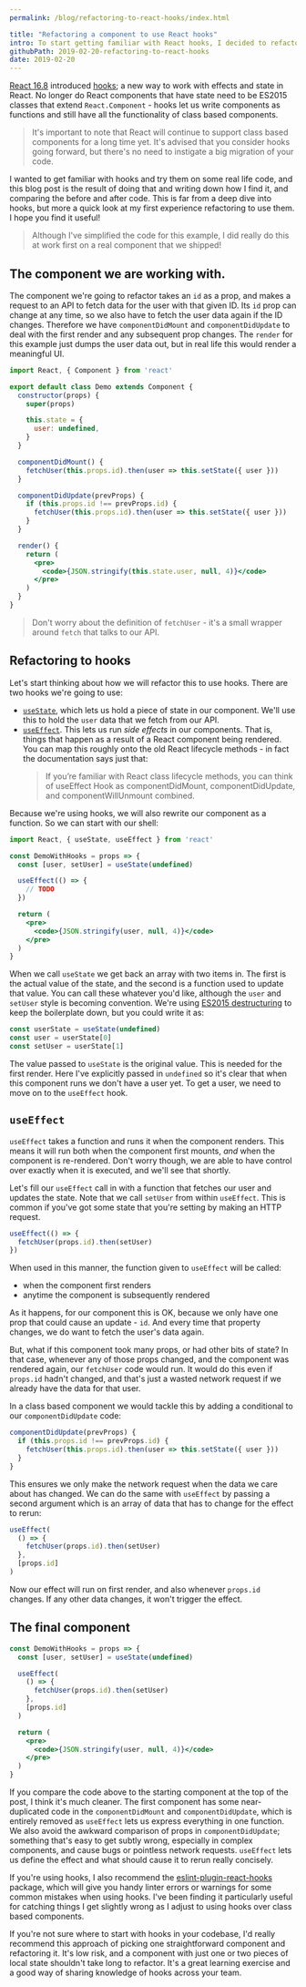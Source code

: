 ```yaml
---
permalink: /blog/refactoring-to-react-hooks/index.html

title: "Refactoring a component to use React hooks"
intro: To start getting familiar with React hooks, I decided to refactor a component from setState to hooks and see how it went.
githubPath: 2019-02-20-refactoring-to-react-hooks
date: 2019-02-20
---
```


[React 16.8](https://reactjs.org/blog/2019/02/06/react-v16.8.0.html) introduced
[hooks](https://reactjs.org/docs/hooks-intro.html); a new way to work with
effects and state in React. No longer do React components that have state need
to be ES2015 classes that extend `React.Component` - hooks let us write
components as functions and still have all the functionality of class based
components.

> It's important to note that React will continue to support class based
> components for a long time yet. It's advised that you consider hooks going
> forward, but there's no need to instigate a big migration of your code.

I wanted to get familiar with hooks and try them on some real life code, and
this blog post is the result of doing that and writing down how I find it, and
comparing the before and after code. This is far from a deep dive into hooks,
but more a quick look at my first experience refactoring to use them. I hope you
find it useful!

> Although I've simplified the code for this example, I did really do this at
> work first on a real component that we shipped!

## The component we are working with.

The component we're going to refactor takes an `id` as a prop, and makes a
request to an API to fetch data for the user with that given ID. Its `id` prop
can change at any time, so we also have to fetch the user data again if the ID
changes. Therefore we have `componentDidMount` and `componentDidUpdate` to deal
with the first render and any subsequent prop changes. The `render` for this
example just dumps the user data out, but in real life this would render a
meaningful UI.

```jsx
import React, { Component } from 'react'

export default class Demo extends Component {
  constructor(props) {
    super(props)

    this.state = {
      user: undefined,
    }
  }

  componentDidMount() {
    fetchUser(this.props.id).then(user => this.setState({ user }))
  }

  componentDidUpdate(prevProps) {
    if (this.props.id !== prevProps.id) {
      fetchUser(this.props.id).then(user => this.setState({ user }))
    }
  }

  render() {
    return (
      <pre>
        <code>{JSON.stringify(this.state.user, null, 4)}</code>
      </pre>
    )
  }
}
```

> Don't worry about the definition of `fetchUser` - it's a small wrapper around
> `fetch` that talks to our API.

## Refactoring to hooks

Let's start thinking about how we will refactor this to use hooks. There are two
hooks we're going to use:

* [`useState`](https://reactjs.org/docs/hooks-state.html), which lets us hold a
  piece of state in our component. We'll use this to hold the `user` data that
  we fetch from our API.
* [`useEffect`](https://reactjs.org/docs/hooks-effect.html). This lets us run
  _side effects_ in our components. That is, things that happen as a result of a
  React component being rendered. You can map this roughly onto the old React
  lifecycle methods - in fact the documentation says just that:
  > If you’re familiar with React class lifecycle methods, you can think of
  > useEffect Hook as componentDidMount, componentDidUpdate, and
  > componentWillUnmount combined.

Because we're using hooks, we will also rewrite our component as a function. So
we can start with our shell:

```jsx
import React, { useState, useEffect } from 'react'

const DemoWithHooks = props => {
  const [user, setUser] = useState(undefined)

  useEffect(() => {
    // TODO
  })

  return (
    <pre>
      <code>{JSON.stringify(user, null, 4)}</code>
    </pre>
  )
}
```

When we call `useState` we get back an array with two items in. The first is the
actual value of the state, and the second is a function used to update that
value. You can call these whatever you'd like, although the `user` and `setUser`
style is becoming convention. We're using
[ES2015 destructuring](/es6-destructuring/) to keep the boilerplate down, but
you could write it as:

```jsx
const userState = useState(undefined)
const user = userState[0]
const setUser = userState[1]
```

The value passed to `useState` is the original value. This is needed for the
first render. Here I've explicitly passed in `undefined` so it's clear that when
this component runs we don't have a user yet. To get a user, we need to move on
to the `useEffect` hook.

## `useEffect`

`useEffect` takes a function and runs it when the component renders. This means
it will run both when the component first mounts, _and_ when the component is
re-rendered. Don't worry though, we are able to have control over exactly when
it is executed, and we'll see that shortly.

Let's fill our `useEffect` call in with a function that fetches our user and
updates the state. Note that we call `setUser` from within `useEffect`. This is
common if you've got some state that you're setting by making an HTTP request.

```jsx
useEffect(() => {
  fetchUser(props.id).then(setUser)
})
```

When used in this manner, the function given to `useEffect` will be called:

* when the component first renders
* anytime the component is subsequently rendered

As it happens, for our component this is OK, because we only have one prop that
could cause an update - `id`. And every time that property changes, we do want
to fetch the user's data again.

But, what if this component took many props, or had other bits of state? In that
case, whenever any of those props changed, and the component was rendered again,
our `fetchUser` code would run. It would do this even if `props.id` hadn't
changed, and that's just a wasted network request if we already have the data
for that user.

In a class based component we would tackle this by adding a conditional to our
`componentDidUpdate` code:

```jsx
componentDidUpdate(prevProps) {
  if (this.props.id !== prevProps.id) {
    fetchUser(this.props.id).then(user => this.setState({ user }))
  }
}
```

This ensures we only make the network request when the data we care about has
changed. We can do the same with `useEffect` by passing a second argument which
is an array of data that has to change for the effect to rerun:

```jsx
useEffect(
  () => {
    fetchUser(props.id).then(setUser)
  },
  [props.id]
)
```

Now our effect will run on first render, and also whenever `props.id` changes.
If any other data changes, it won't trigger the effect.

## The final component

```jsx
const DemoWithHooks = props => {
  const [user, setUser] = useState(undefined)

  useEffect(
    () => {
      fetchUser(props.id).then(setUser)
    },
    [props.id]
  )

  return (
    <pre>
      <code>{JSON.stringify(user, null, 4)}</code>
    </pre>
  )
}
```

If you compare the code above to the starting component at the top of the post,
I think it's much cleaner. The first component has some near-duplicated code in
the `componentDidMount` and `componentDidUpdate`, which is entirely removed as
`useEffect` lets us express everything in one function. We also avoid the
awkward comparison of props in `componentDidUpdate`; something that's easy to
get subtly wrong, especially in complex components, and cause bugs or pointless
network requests. `useEffect` lets us define the effect and what should cause it
to rerun really concisely.

If you're using hooks, I also recommend the
[eslint-plugin-react-hooks](https://www.npmjs.com/package/eslint-plugin-react-hooks)
package, which will give you handy linter errors or warnings for some common
mistakes when using hooks. I've been finding it particularly useful for catching
things I get slightly wrong as I adjust to using hooks over class based
components.

If you're not sure where to start with hooks in your codebase, I'd really
recommend this approach of picking one straightforward component and refactoring
it. It's low risk, and a component with just one or two pieces of local state
shouldn't take long to refactor. It's a great learning exercise and a good way
of sharing knowledge of hooks across your team.

